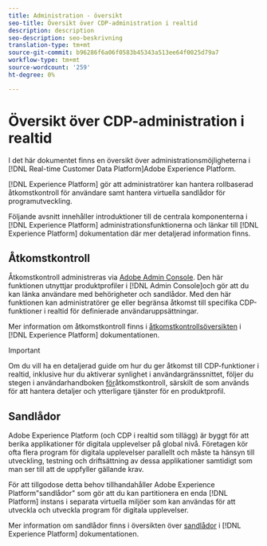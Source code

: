 ```yaml
---
title: Administration - översikt
seo-title: Översikt över CDP-administration i realtid
description: description
seo-description: seo-beskrivning
translation-type: tm+mt
source-git-commit: b96286f6a06f0583b45343a513ee64f0025d79a7
workflow-type: tm+mt
source-wordcount: '259'
ht-degree: 0%

---
```



# Översikt över CDP-administration i realtid

I det här dokumentet finns en översikt över administrationsmöjligheterna i [!DNL Real-time Customer Data Platform]Adobe Experience Platform.

[!DNL Experience Platform] gör att administratörer kan hantera rollbaserad åtkomstkontroll för användare samt hantera virtuella sandlådor för programutveckling.

Följande avsnitt innehåller introduktioner till de centrala komponenterna i [!DNL Experience Platform] administrationsfunktionerna och länkar till [!DNL Experience Platform] dokumentation där mer detaljerad information finns.

## Åtkomstkontroll

Åtkomstkontroll administreras via [Adobe Admin Console](http://adminconsole.adobe.com). Den här funktionen utnyttjar produktprofiler i [!DNL Admin Console]och gör att du kan länka användare med behörigheter och sandlådor. Med den här funktionen kan administratörer ge eller begränsa åtkomst till specifika CDP-funktioner i realtid för definierade användaruppsättningar.

Mer information om åtkomstkontroll finns i [åtkomstkontrollsöversikten](../../access-control/home.md) i [!DNL Experience Platform] dokumentationen.

>[!IMPORTANT]
>Om du vill ha en detaljerad guide om hur du ger åtkomst till CDP-funktioner i realtid, inklusive hur du aktiverar synlighet i användargränssnittet, följer du stegen i användarhandboken [för](../../access-control/ui/overview.md)åtkomstkontroll, särskilt de som används för att hantera detaljer och ytterligare tjänster för en produktprofil.

## Sandlådor

Adobe Experience Platform (och CDP i realtid som tillägg) är byggt för att berika applikationer för digitala upplevelser på global nivå. Företagen kör ofta flera program för digitala upplevelser parallellt och måste ta hänsyn till utveckling, testning och driftsättning av dessa applikationer samtidigt som man ser till att de uppfyller gällande krav.

För att tillgodose detta behov tillhandahåller Adobe Experience Platform&quot;sandlådor&quot; som gör att du kan partitionera en enda [!DNL Platform] instans i separata virtuella miljöer som kan användas för att utveckla och utveckla program för digitala upplevelser.

Mer information om sandlådor finns i översikten över [sandlådor](../../sandboxes/home.md) i [!DNL Experience Platform] dokumentationen.